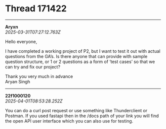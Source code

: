 # Thread 171422


---
**Aryxn**  
*2025-03-31T07:27:12.763Z*


Hello everyone,

I have completed a working project of P2, but I want to test it out with actual questions from the GA’s. Is there anyone that can provide with sample question structure, or 1 or 2 questions as a form of ‘test cases’ so that we can try and fix our project?

Thank you very much in advance  
Aryan Singh




---
**22f1000120**  
*2025-04-01T08:53:28.252Z*


You can do a curl post request or use something like Thunderclient or Postman. If you used fastapi then in the /docs path of your link you will find the open API user interface which you can also use for testing.


